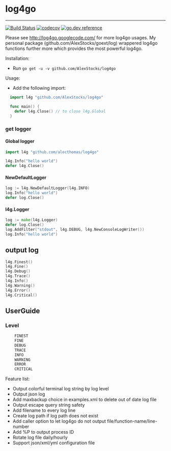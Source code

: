 # log4go
---

[![Build Status](https://travis-ci.org/AlexStocks/log4go.svg?branch=master)](https://travis-ci.org/dubbogo/log4go)
[![codecov](https://codecov.io/gh/AlexStocks/log4go/branch/master/graph/badge.svg)](https://codecov.io/gh/dubbogo/log4go)
[![go.dev reference](https://img.shields.io/badge/go.dev-reference-007d9c?logo=go&logoColor=white&style=flat-square)](https://pkg.go.dev/github.com/AlexStocks/log4go?tab=doc)

Please see http://log4go.googlecode.com/ for more log4go usages. My personal
package (github.com/AlexStocks/goext/log) wrappered log4go functions further
more which provides the most powerful log4go.

Installation:
- Run `go get -u -v github.com/AlexStocks/log4go`

Usage:

- Add the following import:

``` Go
  import l4g "github.com/AlexStocks/log4go"

  func main() {
  	defer l4g.Close() // to close l4g.Global
  }
```

### get logger

#### Global logger

```go
import l4g "github.com/alecthomas/log4go"

l4g.Info("hello world")
defer l4g.Close()
```

#### NewDefaultLogger

```go
log := l4g.NewDefaultLogger(l4g.INFO)
log.Info("hello world")
defer log.Close()
```

#### l4g.Logger

```go
log := make(l4g.Logger)
defer log.Close()
log.AddFilter("stdout", l4g.DEBUG, l4g.NewConsoleLogWriter())
log.Info("hello world")
```

## output log

```go
l4g.Finest()
l4g.Fine()
l4g.Debug()
l4g.Trace()
l4g.Info()
l4g.Warning()
l4g.Error()
l4g.Critical()
```

## UserGuide

### Level

```go
	FINEST
	FINE
	DEBUG
	TRACE
	INFO
	WARNING
	ERROR
	CRITICAL
```

Feature list:

* Output colorful terminal log string by log level
* Output json log
* Add maxbackup choice in examples.xml to delete out of date log file
* Output escape query string safety
* Add filename to every log line
* Create log path if log path does not exist
* Add caller option to let log4go do not output file/function-name/line-number
* Add %P to output process ID
* Rotate log file daily/hourly
* Support json/xml/yml configuration file
